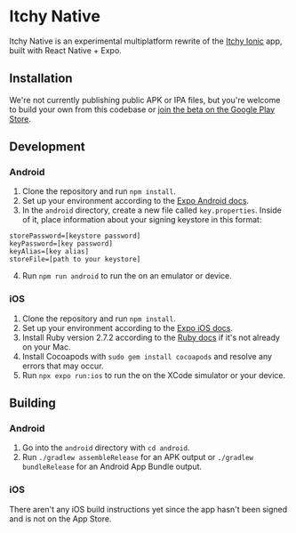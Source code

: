 # Itchy Native

Itchy Native is an experimental multiplatform rewrite of the [Itchy Ionic](https://github.com/scratch-client-4/itchy-ionic) app, built with React Native + Expo.

## Installation

We're not currently publishing public APK or IPA files, but you're welcome to build your own from this codebase or [join the beta on the Google Play Store](https://play.google.com/apps/testing/org.scratchclient4.itchy).

## Development

### Android

1. Clone the repository and run `npm install`.
2. Set up your environment according to the [Expo Android docs](https://docs.expo.dev/get-started/set-up-your-environment/?platform=android&device=simulated&mode=development-build&buildEnv=local).
3. In the `android` directory, create a new file called `key.properties`.  Inside of it, place information about your signing keystore in this format:
```
storePassword=[keystore password]
keyPassword=[key password]
keyAlias=[key alias]
storeFile=[path to your keystore]
```
4. Run `npm run android` to run the on an emulator or device.

### iOS

1. Clone the repository and run `npm install`.
2. Set up your environment according to the [Expo iOS docs](https://docs.expo.dev/get-started/set-up-your-environment/?platform=ios&device=simulated&mode=development-build&buildEnv=local).
3. Install Ruby version 2.7.2 according to the [Ruby docs](https://www.ruby-lang.org/en/documentation/installation/#rbenv) if it's not already on your Mac.
4. Install Cocoapods with `sudo gem install cocoapods` and resolve any errors that may occur.
5. Run `npx expo run:ios` to run the on the XCode simulator or your device.

## Building

### Android

1. Go into the `android` directory with `cd android`.
2. Run `./gradlew assembleRelease` for an APK output or `./gradlew bundleRelease` for an Android App Bundle output.

### iOS

There aren't any iOS build instructions yet since the app hasn't been signed and is not on the App Store.
